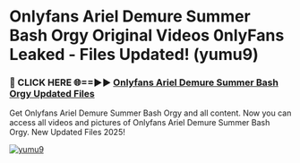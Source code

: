 # Onlyfans Ariel Demure Summer Bash Orgy Original Videos 0nlyFans Leaked - Files Updated! (yumu9)

<h3>🔴 CLICK HERE 🌐==►► <a href="https://tinyurl.com/x26r9saj" rel="nofollow">Onlyfans Ariel Demure Summer Bash Orgy Updated Files</a></h3>

Get Onlyfans Ariel Demure Summer Bash Orgy and all content. Now you can access all videos and pictures of Onlyfans Ariel Demure Summer Bash Orgy. New Updated Files 2025!

[![yumu9](https://i.imgur.com/LkgZPqh.gif)](https://tinyurl.com/x26r9saj)
